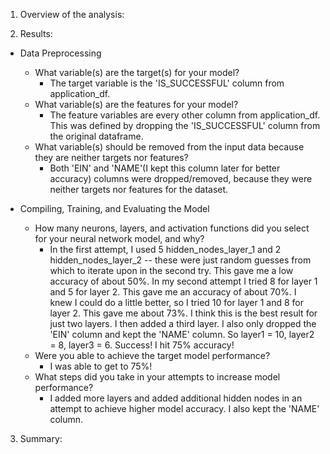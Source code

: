 1. Overview of the analysis:

2. Results:

* Data Preprocessing
  * What variable(s) are the target(s) for your model?
    * The target variable is the 'IS_SUCCESSFUL' column from application_df.
  * What variable(s) are the features for your model?
    * The feature variables are every other column from application_df. This was defined by dropping the 'IS_SUCCESSFUL' column from the original dataframe.
  * What variable(s) should be removed from the input data because they are neither targets nor features?
    * Both 'EIN' and 'NAME'(I kept this column later for better accuracy) columns were dropped/removed, because they were neither targets nor features for the dataset.

* Compiling, Training, and Evaluating the Model
  * How many neurons, layers, and activation functions did you select for your neural network model, and why?
     * In the first attempt, I used 5 hidden_nodes_layer_1 and 2 hidden_nodes_layer_2 -- these were just random guesses from which to iterate upon in the second try. This gave me a low accuracy of about 50%. In my second attempt I tried 8 for layer 1 and 5 for layer 2. This gave me an accuracy of about 70%. I knew I could do a little better, so I tried 10 for layer 1 and 8 for layer 2. This gave me about 73%. I think this is the best result for just two layers. I then added a third layer. I also only dropped the 'EIN' column and kept the 'NAME' column. So layer1 = 10, layer2 = 8, layer3 = 6. Success! I hit 75% accuracy!
  * Were you able to achieve the target model performance?
     * I was able to get to 75%!
  * What steps did you take in your attempts to increase model performance?
     * I added more layers and added additional hidden nodes in an attempt to achieve higher model accuracy. I also kept the 'NAME' column.

3. Summary:
